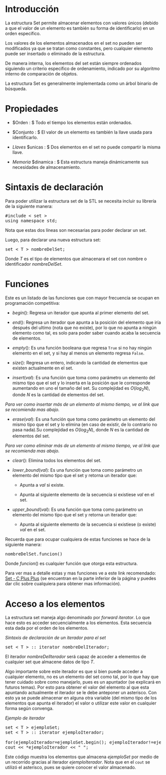 # Introducción

La estructura Set permite almacenar elementos con valores únicos (debido a que el valor de un elemento es también su forma de identificarlo) en un orden especifico.

Los valores de los elementos almacenados en el set no pueden ser modificados ya que se tratan como constantes, pero cualquier elemento puede ser insertado o eliminado de la estructura.

De manera interna, los elementos del set están siempre ordenados siguiendo un criterio especifico de ordenamiento, indicado por su algoritmo interno de comparación de objetos.

La estructura Set es generalmente implementada como un árbol binario de búsqueda.

# Propiedades

 - $Orden : $ Todo el tiempo los elementos están ordenados.

 - $Conjunto : $ El valor de un elemento es también la llave usada para identificarlo. 

 - $Llaves$ $unicas : $ Dos elementos en el set no puede compartir la misma llave.

 - $Memoria$ $dinamica : $ Esta estructura maneja dinámicamente sus necesidades de almacenamiento.

# Sintaxis de declaración 

Para poder utilizar la estructura set de la STL se necesita incluir su librería de la siguiente manera:

<pre>
#include &lt; set &gt;
using namespace std;
</pre>

Nota que estas dos líneas son necesarias para poder declarar un set.

Luego, para declarar una nueva estructura set:

<pre>
set &lt T &gt; nombreDelSet;
</pre>
 
Donde $T$ es el tipo de elementos que almacenara el set con nombre o identificador $nombreDelSet$.

# Funciones
   
Este es un listado de las funciones que con mayor frecuencia se ocupan en programación competitiva:

 - $begin():$ Regresa un iterador que apunta al primer elemento del set.

 - $end():$ Regresa un iterador que apunta a la posición del elemento que iría después del ultimo (nota que no existe), por lo que no apunta a ningún elemento como tal, es solo para poder saber cuando acaba la secuencia de elementos.

 - $empty():$ Es una función booleana que regresa ```True``` si no hay ningún elemento en el set, y si hay al menos un elemento regresa ```False```.

 - $size():$ Regresa un entero, indicando la cantidad de elementos que existen actualmente en el set.

 - $insert(val):$ Es una función que toma como parámetro un elemento del mismo tipo que el set y lo inserta en la posición que le corresponde aumentando en uno el tamaño del set. Su complejidad es $O(log_2 N)$, donde $N$ es la cantidad de elementos del set. 

*Para ver como insertar más de un elemento al mismo tiempo, ve al link que se recomienda mas abajo.*

 - $erase(val):$ Es una función que toma como parámetro un elemento del mismo tipo que el set y lo elimina (en caso de existir, de lo contrario no pasa nada).Su complejidad es $O(log_2 N)$, donde $N$ es la cantidad de elementos del set. 

*Para ver como eliminar más de un elemento al mismo tiempo, ve al link que se recomienda mas abajo.*

 - $clear():$ Elimina todos los elementos del set.

 - $lower$_$bound(val):$ Es una función que toma como parámetro un elemento del mismo tipo que el set y retorna un iterador que: 
    
   - Apunta a $val$ si existe.

   - Apunta al siguiente elemento de la secuencia si existiese $val$ en el set.

 - $upper$_$bound(val):$ Es una función que toma como parámetro un elemento del mismo tipo que el set y retorna un iterador que: 

   - Apunta al siguiente elemento de la secuencia si existiese (o existe) $val$ en el set.

Recuerda que para ocupar cualquiera de estas funciones se hace de la siguiente manera:

<pre>
nombreDelSet.funcion()
</pre>

Donde $funcion()$ es cualquier función que otorga esta estructura.

Para ver mas a detalle estas y mas funciones ve a este link recomendado: [Set - C Plus Plus][1] (se encuentran en la parte inferior de la página y puedes dar clic sobre cualquiera para obtener mas información). 

# Acceso a los elementos

La estructura set maneja algo denominado por $forward$ $iterator$. Lo que hace esto es acceder secuencialmente a los elementos. Esta secuencia esta dada por el orden de los elementos.

*Sintaxis de declaración de un iterador para el set*

<pre>
set &lt T &gt :: iterator nombreDelIterador;
</pre>

El iterador $nombreDelIterador$ será capaz de acceder a elementos de cualquier set que almacene datos de tipo $T$.

Algo importante sobre este iterador es que si bien puede acceder a cualquier elemento, no es un elemento del set como tal, por lo que hay que tener cuidado sobre como manejarlo, pues es un apuntador (se explicará en futuros temas). Por esto para obtener el valor del elemento al que esta apuntando actualmente el iterador se le debe anteponer un asterisco. Con esto ya se puede almacenar en alguna otra variable (del mismo tipo de los elementos que apunta el iterador) el valor o utilizar este valor en cualquier forma según convenga.

*Ejemplo de iterador*

<pre>
set &lt T &gt ejemploSet;
set &lt T &gt :: iterator ejemploIterador;

for(ejemploIterador=ejemploSet.begin(); ejemploIterador!=ejemploSet.end(); ++ejemploIterador)
cout &lt&lt *ejemploIterador &lt&lt " ";
</pre>

Este código muestra los elementos que almacena $ejemploSet$ por medio de un recorrido gracias al iterador $ejemploIterador$. Nota que en el ```cout``` se utilizó el asterisco, pues se quiere conocer el valor almacenado.

  [1]: http://www.cplusplus.com/reference/set/set/